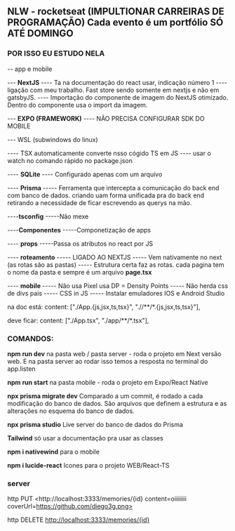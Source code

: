 ## NLW - rocketseat (IMPULTIONAR CARREIRAS DE PROGRAMAÇÃO) Cada evento é um portfólio SÓ ATÉ DOMINGO
 ### POR ISSO EU ESTUDO NELA

-- app e mobile

--- **NextJS**
---- Ta na documentação do react usar, indicação número 1
---- ligação com meu trabalho. Fast store sendo somente em nextjs e não em gatsbyJS.
---- Importação do componente de imagem do NextJS otimizado. Dentro do componente usa o import da imagem.

--- **EXPO (FRAMEWORK)**
---- NÃO PRECISA CONFIGURAR SDK DO MOBILE

--- WSL (subwindows do linux)

---- TSX automaticamente converte nsso cógido TS em JS
---- usar o watch no comando rápido no package.json

---- **SQLite** 
---- Configurado apenas com um arquivo

---- **Prisma** 
----- Ferramenta que intercepta a comunicação do back end com banco de dados. criando uam forma unificada pra do back end retirando a necessidade de ficar escrevendo as querys na mão.


----**tsconfig**
-----Não mexe

----**Componentes**
-----Componetização de apps

---- **props**
-----Passa os atributos no react por JS

---- **roteamento**
----- LIGADO AO NEXTJS
----- Vem nativamente no next (as rotas são as pastas)
----- Estrutura certa faz as rotas. cada pagina tem o nome da pasta e sempre é um arquivo **page.tsx** 

---- **mobile**
----- Não usa Pixel usa DP = Density Points
----- Não herda css de divs pais
----- CSS in JS
----- Instalar emuladores IOS e Android Studio

na doc está:
  content: ["./App.{js,jsx,ts,tsx}", "./<custom directory>/**/*.{js,jsx,ts,tsx}"],

deve ficar:
  content: ["./App.tsx", "./app/**/*.tsx"],


### COMANDOS: 

**npm run dev** 
na pasta web / pasta server - roda o projeto em Next versão web. E na pasta server ao rodar isso temos a resposta no terminal do app.listen


**npm run start** 
na pasta mobile - roda o projeto em Expo/React Native  


**npx prisma migrate dev**
Comparado a um commit, é rodado a cada modificação do banco de dados. 
São arquivos que definem a estrutura e as alterações no esquema do banco de dados.

**npx prisma studio**
Live server do banco de dados do Prisma

**Tailwind**
só usar a documentação pra usar as classes

**npm i nativewind**
para o mobile

**npm i lucide-react**
Icones para o projeto WEB/React-TS


### server

http PUT <http://localhost:3333/memories/{id} content=oiiiiiiii coverUrl=https://github.com/diego3g.png>

http DELETE <http://localhost:3333/memories/{id}>